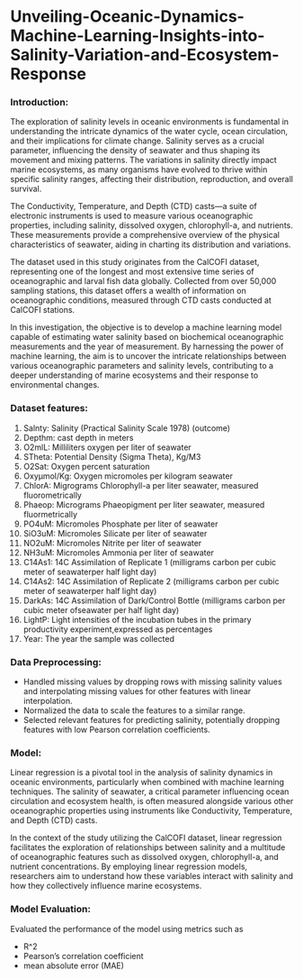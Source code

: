 # Unveiling-Oceanic-Dynamics-Machine-Learning-Insights-into-Salinity-Variation-and-Ecosystem-Response


### Introduction:
The exploration of salinity levels in oceanic environments is fundamental in understanding the intricate dynamics of the water cycle, ocean circulation, and their implications for climate change. Salinity serves as a crucial parameter, influencing the density of seawater and thus shaping its movement and mixing patterns. The variations in salinity directly impact marine ecosystems, as many organisms have evolved to thrive within specific salinity ranges, affecting their distribution, reproduction, and overall survival.

The Conductivity, Temperature, and Depth (CTD) casts—a suite of electronic instruments is used to measure various oceanographic properties, including salinity, dissolved oxygen, chlorophyll-a, and nutrients. These measurements provide a comprehensive overview of the physical characteristics of seawater, aiding in charting its distribution and variations.

The dataset used in this study originates from the CalCOFI dataset, representing one of the longest and most extensive time series of oceanographic and larval fish data globally. Collected from over 50,000 sampling stations, this dataset offers a wealth of information on oceanographic conditions, measured through CTD casts conducted at CalCOFI stations.

In this investigation, the objective is to develop a machine learning model capable of estimating water salinity based on biochemical oceanographic measurements and the year of measurement. By harnessing the power of machine learning, the aim is to uncover the intricate relationships between various oceanographic parameters and salinity levels, contributing to a deeper understanding of marine ecosystems and their response to environmental changes.

### Dataset features:

1. Salnty: Salinity (Practical Salinity Scale 1978) (outcome)
2. Depthm: cast depth in meters
3. O2mlL: Milliliters oxygen per liter of seawater
4. STheta: Potential Density (Sigma Theta), Kg/M3
5. O2Sat: Oxygen percent saturation
6. Oxyµmol/Kg: Oxygen micromoles per kilogram seawater
7. ChlorA: Migrograms Chlorophyll-a per liter seawater, measured fluorometrically
8. Phaeop: Micrograms Phaeopigment per liter seawater, measured fluormetrically
9. PO4uM: Micromoles Phosphate per liter of seawater
10. SiO3uM: Micromoles Silicate per liter of seawater
11. NO2uM: Micromoles Nitrite per liter of seawater
12. NH3uM: Micromoles Ammonia per liter of seawater
13. C14As1: 14C Assimilation of Replicate 1 (milligrams carbon per cubic meter of seawaterper half light day)
14. C14As2: 14C Assimilation of Replicate 2 (milligrams carbon per cubic meter of seawaterper half light day)
15. DarkAs: 14C Assimilation of Dark/Control Bottle (milligrams carbon per cubic meter ofseawater per half light day)
16. LightP: Light intensities of the incubation tubes in the primary productivity experiment,expressed as percentages
17. Year: The year the sample was collected

### Data Preprocessing:

- Handled missing values by dropping rows with missing salinity values and interpolating missing values for other features with linear interpolation.
- Normalized the data to scale the features to a similar range.
- Selected relevant features for predicting salinity, potentially dropping features with low Pearson correlation coefficients.

### Model:
Linear regression is a pivotal tool in the analysis of salinity dynamics in oceanic environments, particularly when combined with machine learning techniques. The salinity of seawater, a critical parameter influencing ocean circulation and ecosystem health, is often measured alongside various other oceanographic properties using instruments like Conductivity, Temperature, and Depth (CTD) casts.

In the context of the study utilizing the CalCOFI dataset, linear regression facilitates the exploration of relationships between salinity and a multitude of oceanographic features such as dissolved oxygen, chlorophyll-a, and nutrient concentrations. By employing linear regression models, researchers aim to understand how these variables interact with salinity and how they collectively influence marine ecosystems.


### Model Evaluation:

Evaluated the performance of the model using metrics such as 
- R^2
- Pearson’s correlation coefficient
- mean absolute error (MAE)


